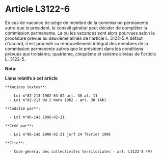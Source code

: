 # Article L3122-6

En cas de vacance de siège de membre de la commission permanente autre que le président, le conseil général peut décider de
compléter la commission permanente. La ou les vacances sont alors pourvues selon la procédure prévue au deuxième alinéa de
l'article L. 3122-5.A défaut d'accord, il est procédé au renouvellement intégral des membres de la commission permanente
autres que le président dans les conditions prévues aux troisième, quatrième, cinquième et sixième alinéas de l'article L.
3122-5.

**Nota:**



**Liens relatifs à cet article**

	**Anciens textes**:

	  - Loi n°82-213 1982-03-02 art. 38 al. 11
	  - Loi n°82-213 du 2 mars 1982 - art. 38 (Ab)

	**Codifié par**:

	  - Loi n°96-142 1996-02-21

	**Créé par**:

	  - Loi n°96-142 1996-02-21 jorf 24 février 1996

	**Cite**:

	  - Code général des collectivités territoriales - art. L3122-5 (V)

